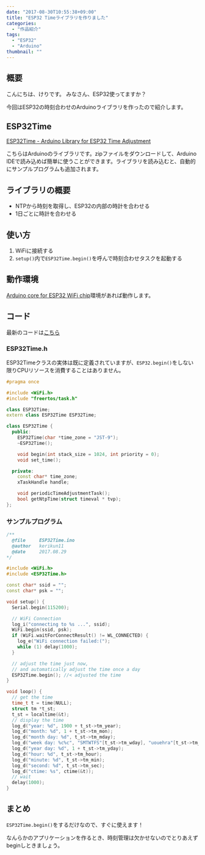 ```yaml
---
date: "2017-08-30T10:55:38+09:00"
title: "ESP32 Timeライブラリを作りました"
categories:
  - "作品紹介"
tags:
  - "ESP32"
  - "Arduino"
thumbnail: ""
---
```


## 概要

こんにちは、けりです。
みなさん、ESP32使ってますか？

今回はESP32の時刻合わせのArduinoライブラリを作ったので紹介します。

<!--more-->

## ESP32Time

[ESP32Time - Arduino Library for ESP32 Time Adjustment](https://github.com/kerikun11/ESP32Time)

こちらはArduinoのライブラリです。zipファイルをダウンロードして、Arduino IDEで読み込めば簡単に使うことができます。ライブラリを読み込むと、自動的にサンプルプログラムも追加されます。

## ライブラリの概要

  * NTPから時刻を取得し、ESP32の内部の時計を合わせる
  * 1日ごとに時計を合わせる

## 使い方

  1. WiFiに接続する
  1. `setup()`内で`ESP32Time.begin()`を呼んで時刻合わせタスクを起動する

## 動作環境

[Arduino core for ESP32 WiFi chip](https://github.com/espressif/arduino-esp32)環境があれば動作します。

## コード

最新のコードは[こちら](https://github.com/kerikun11/ESP32Time)

### ESP32Time.h

ESP32Timeクラスの実体は既に定義されていますが、`ESP32.begin()`をしない限りCPUリソースを消費することはありません。

~~~cpp
#pragma once

#include <WiFi.h>
#include "freertos/task.h"

class ESP32Time;
extern class ESP32Time ESP32Time;

class ESP32Time {
  public:
    ESP32Time(char *time_zone = "JST-9");
    ~ESP32Time();

    void begin(int stack_size = 1024, int priority = 0);
    void set_time();

  private:
    const char* time_zone;
    xTaskHandle handle;

    void periodicTimeAdjustmentTask();
    bool getNtpTime(struct timeval * tvp);
};
~~~

### サンプルプログラム

~~~cpp
/**
  @file     ESP32Time.ino
  @author   kerikun11
  @date     2017.08.29
*/

#include <WiFi.h>
#include <ESP32Time.h>

const char* ssid = "";
const char* psk = "";

void setup() {
  Serial.begin(115200);

  // WiFi Connection
  log_i("connecting to %s ...", ssid);
  WiFi.begin(ssid, psk);
  if (WiFi.waitForConnectResult() != WL_CONNECTED) {
    log_e("WiFi connection failed:(");
    while (1) delay(1000);
  }

  // adjust the time just now,
  // and automatically adjust the time once a day
  ESP32Time.begin(); //< adjusted the time
}

void loop() {
  // get the time
  time_t t = time(NULL);
  struct tm *t_st;
  t_st = localtime(&t);
  // display the time
  log_d("year: %d", 1900 + t_st->tm_year);
  log_d("month: %d", 1 + t_st->tm_mon);
  log_d("month day: %d", t_st->tm_mday);
  log_d("week day: %c%c", "SMTWTFS"[t_st->tm_wday], "uouehra"[t_st->tm_wday]);
  log_d("year day: %d", 1 + t_st->tm_yday);
  log_d("hour: %d", t_st->tm_hour);
  log_d("minute: %d", t_st->tm_min);
  log_d("second: %d", t_st->tm_sec);
  log_d("ctime: %s", ctime(&t));
  // wait
  delay(1000);
}
~~~

## まとめ

`ESP32Time.begin()`をするだけなので、すぐに使えます！

なんらかのアプリケーションを作るとき、時刻管理は欠かせないのでとりあえずbeginしときましょう。

